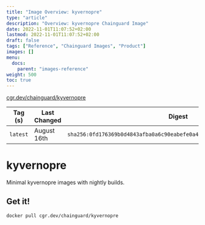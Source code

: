 ```yaml
---
title: "Image Overview: kyvernopre"
type: "article"
description: "Overview: kyvernopre Chainguard Image"
date: 2022-11-01T11:07:52+02:00
lastmod: 2022-11-01T11:07:52+02:00
draft: false
tags: ["Reference", "Chainguard Images", "Product"]
images: []
menu:
  docs:
    parent: "images-reference"
weight: 500
toc: true
---
```


[cgr.dev/chainguard/kyvernopre](https://github.com/chainguard-images/images/tree/main/images/kyvernopre)

| Tag (s)   | Last Changed | Digest                                                                    |
|-----------|--------------|---------------------------------------------------------------------------|
|  `latest` | August 16th  | `sha256:0fd176369b0d4843afba0a6c90eabefe0a44794fd88953c18dea601fd3d98675` |

# kyvernopre

Minimal kyvernopre images with nightly builds.

## Get it!

```shell
docker pull cgr.dev/chainguard/kyvernopre
```
